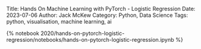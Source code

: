 Title: Hands On Machine Learning with PyTorch - Logistic Regression
Date: 2023-07-06
Author: Jack McKew
Category: Python, Data Science
Tags: python, visualisation, machine learning, ai

{% notebook 2020/hands-on-pytorch-logistic-regression/notebooks/hands-on-pytorch-logistic-regression.ipynb %}
